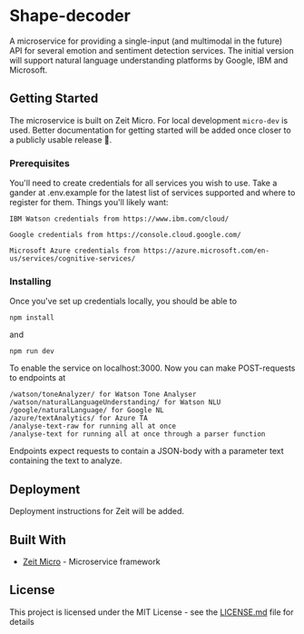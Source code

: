 # Shape-decoder

A microservice for providing a single-input (and multimodal in the future) API for several emotion and sentiment detection services. The initial version will support natural language understanding platforms by Google, IBM and Microsoft.

## Getting Started

The microservice is built on Zeit Micro. For local development ``micro-dev`` is used. Better documentation for getting started will be added once closer to a publicly usable release 🙈. 

### Prerequisites

You'll need to create credentials for all services you wish to use. Take a gander at .env.example for the latest list of services supported and where to register for them. Things you'll likely want:

```
IBM Watson credentials from https://www.ibm.com/cloud/

Google credentials from https://console.cloud.google.com/

Microsoft Azure credentials from https://azure.microsoft.com/en-us/services/cognitive-services/
```

### Installing

Once you've set up credentials locally, you should be able to

```
npm install
```

and

```
npm run dev
```

To enable the service on localhost:3000. Now you can make POST-requests to endpoints at
```
/watson/toneAnalyzer/ for Watson Tone Analyser
/watson/naturalLanguageUnderstanding/ for Watson NLU
/google/naturalLanguage/ for Google NL
/azure/textAnalytics/ for Azure TA
/analyse-text-raw for running all at once
/analyse-text for running all at once through a parser function
```
Endpoints expect requests to contain a JSON-body with a parameter text containing the text to analyze.

## Deployment

Deployment instructions for Zeit will be added.

## Built With

* [Zeit Micro](https://github.com/zeit/micro) - Microservice framework

## License

This project is licensed under the MIT License - see the [LICENSE.md](LICENSE.md) file for details

